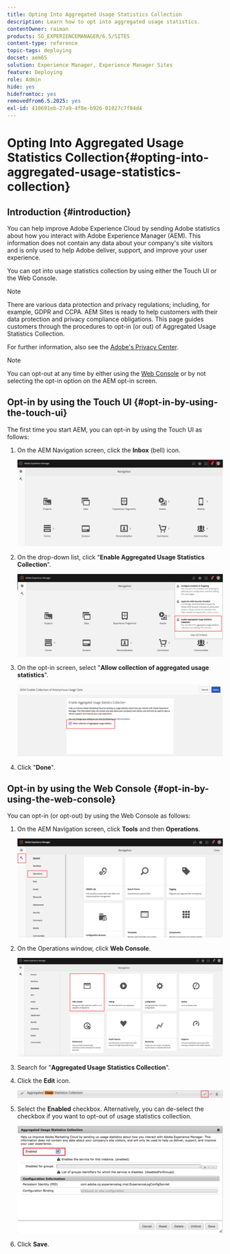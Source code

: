 ```yaml
---
title: Opting Into Aggregated Usage Statistics Collection
description: Learn how to opt into aggregated usage statistics.
contentOwner: raiman
products: SG_EXPERIENCEMANAGER/6.5/SITES
content-type: reference
topic-tags: deploying
docset: aem65
solution: Experience Manager, Experience Manager Sites
feature: Deploying
role: Admin
hide: yes
hidefromtoc: yes
removedfrom6.5.2025: yes
exl-id: 410691eb-27a9-4f8e-b926-01027c7f84d4
---
```

# Opting Into Aggregated Usage Statistics Collection{#opting-into-aggregated-usage-statistics-collection}

## Introduction {#introduction}

You can help improve Adobe Experience Cloud by sending Adobe statistics about how you interact with Adobe Experience Manager (AEM). This information does not contain any data about your company's site visitors and is only used to help Adobe deliver, support, and improve your user experience.

You can opt into usage statistics collection by using either the Touch UI or the Web Console.

>[!NOTE]
>
>There are various data protection and privacy regulations; including, for example, GDPR and CCPA. AEM Sites is ready to help customers with their data protection and privacy compliance obligations. This page guides customers through the procedures to opt-in (or out) of Aggregated Usage Statistics Collection.
>
>For further information, also see the [Adobe's Privacy Center](https://www.adobe.com/privacy.html).

>[!NOTE]
>
>You can opt-out at any time by either using the [Web Console](/help/sites-deploying/opt-in-aggregated-usage-statistics.md#opt-in-by-using-the-web-console) or by not selecting the opt-in option on the AEM opt-in screen.

## Opt-in by using the Touch UI {#opt-in-by-using-the-touch-ui}

The first time you start AEM, you can opt-in by using the Touch UI as follows:

1. On the AEM Navigation screen, click the **Inbox** (bell) icon.

   ![usage_statisticsnavigationscreen](assets/usage_statisticsnavigationscreen.png)

1. On the drop-down list, click "**Enable Aggregated Usage Statistics Collection**".

   ![usage_statisticsnavigationscreen2](assets/usage_statisticsnavigationscreen2.png)

1. On the opt-in screen, select "**Allow collection of aggregated usage statistics**".

   ![usage_statisticsopt-inscreen](assets/usage_statisticsopt-inscreen.png)

1. Click "**Done**".

## Opt-in by using the Web Console {#opt-in-by-using-the-web-console}

You can opt-in (or opt-out) by using the Web Console as follows:

1. On the AEM Navigation screen, click **Tools** and then **Operations**.

   ![usage_statisticsopsdashboard](assets/usage_statisticsopsdashboard.png)

1. On the Operations window, click **Web Console**.

   ![usage_statisticswebconsole](assets/usage_statisticswebconsole.png)

1. Search for "**Aggregated Usage Statistics Collection**".
1. Click the **Edit** icon.

   ![usage_statisticscollectionedit](assets/usage_statisticscollectionedit.png)

1. Select the **Enabled** checkbox. Alternatively, you can de-select the checkbox if you want to opt-out of usage statistics collection.

   ![usage_statisticsselect](assets/usage_statisticsselect.png)

1. Click **Save**.
